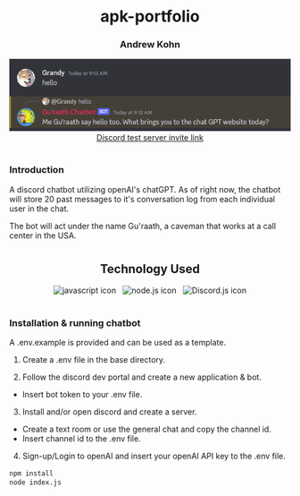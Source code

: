 <h1 align="center">apk-portfolio</h1>

<h3 align="center">Andrew Kohn</h3>

<div align='center'>
  <img src='src/assets/gpt-bot-readme-img.png' />
</div>

<div align="center">
  <a href="https://discord.gg/c27D5CXkA5" target="_blank">Discord test server invite link</a>
</div>

#

### Introduction

A discord chatbot utilizing openAI's chatGPT. As of right now, the chatbot will store 20 past messages to it's conversation log from each individual user in the chat.

The bot will act under the name Gu'raath, a caveman that works at a call center in the USA.

#

<h2 align="center">Technology Used</h2>

<div align="center">
 
  <img height="36px" src="https://cdn.jsdelivr.net/gh/devicons/devicon/icons/javascript/javascript-original.svg" alt="javascript icon" title="JavaScript"/> 
  &nbsp;
  <img height="36px" src="https://cdn.jsdelivr.net/gh/devicons/devicon/icons/nodejs/nodejs-original.svg" alt="node.js icon" title="Node.js"/> 
  &nbsp;
  <img height="36px" src="https://cdn.jsdelivr.net/gh/devicons/devicon/icons/discordjs/discordjs-plain.svg" alt="Discord.js icon" title="Discord.js" />
          
</div>

#

### Installation & running chatbot

A .env.example is provided and can be used as a template.

1. Create a .env file in the base directory.

2. Follow the discord dev portal and create a new application & bot.

- Insert bot token to your .env file.

3. Install and/or open discord and create a server.

- Create a text room or use the general chat and copy the channel id.
- Insert channel id to the .env file.

4. Sign-up/Login to openAI and insert your openAI API key to the .env file.

```
npm install
node index.js
```

#
